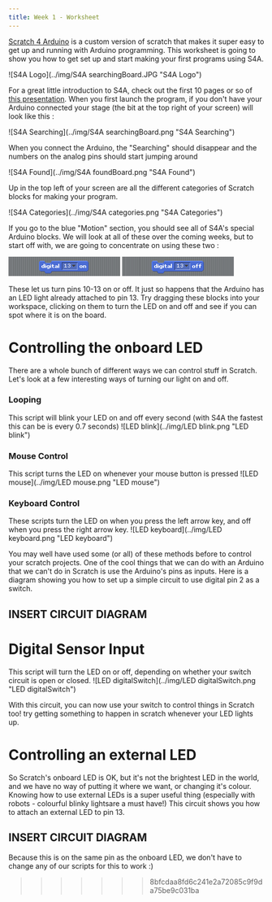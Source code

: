 ```yaml
---
title: Week 1 - Worksheet
---
```


<a href="http://s4a.cat">Scratch 4 Arduino</a> is a custom version of scratch that makes it super easy to get up and running with Arduino programming. This worksheet is going to show you how to get set up and start making your first programs using S4A.

![S4A Logo](../img/S4A searchingBoard.JPG "S4A Logo")

For a great little introduction to S4A, check out the first 10 pages or so of <a href="http://seymoursmith.net/lesson-site/img/S4A Presentation.pdf">this presentation</a>. When you first launch the program, if you don't have your Arduino connected your stage (the bit at the top right of your screen) will look like this : 

![S4A Searching](../img/S4A searchingBoard.png "S4A Searching")

When you connect the Arduino, the "Searching" should disappear and the numbers on the analog pins should start jumping around

![S4A Found](../img/S4A foundBoard.png "S4A Found")

Up in the top left of your screen are all the different categories of Scratch blocks for making your program.

![S4A Categories](../img/S4A categories.png "S4A Categories")

If you go to the blue "Motion" section, you should see all of S4A's special Arduino blocks. We will look at all of these over the coming weeks, but to start off with, we are going to concentrate on using these two : 

![block_digitalPinOn](../img/block_digitalPinOn.png "block_digitalPinOn")
![block_digitalPinOff](../img/block_digitalPinOff.png "block_digitalPinOff")

These let us turn pins 10-13 on or off. It just so happens that the Arduino has an LED light already attached to pin 13. Try dragging these blocks into your workspace, clicking on them to turn the LED on and off and see if you can spot where it is on the board.


# Controlling the onboard LED


There are a whole bunch of different ways we can control stuff in Scratch. Let's look at a few interesting ways of turning our light on and off.

### Looping
This script will blink your LED on and off every second (with S4A the fastest this can be is every 0.7 seconds)
![LED blink](../img/LED blink.png "LED blink")


### Mouse Control
This script turns the LED on whenever your mouse button is pressed
![LED mouse](../img/LED mouse.png "LED mouse")

### Keyboard Control
These scripts turn the LED on when you press the left arrow key, and off when you press the right arrow key.
![LED keyboard](../img/LED keyboard.png "LED keyboard")


You may well have used some (or all) of these methods before to control your scratch projects. One of the cool things that we can do with an Arduino that we can't do in Scratch is use the Arduino's pins as inputs. Here is a diagram showing you how to set up a simple circuit to use digital pin 2 as a switch.

## INSERT CIRCUIT DIAGRAM

# Digital Sensor Input
This script will turn the LED on or off, depending on whether your switch circuit is open or closed.
![LED digitalSwitch](../img/LED digitalSwitch.png "LED digitalSwitch")

With this circuit, you can now use your switch to control things in Scratch too! try getting something to happen in scratch whenever your LED lights up.


# Controlling an external LED


So Scratch's onboard LED is OK, but it's not the brightest LED in the world, and we have no way of putting it where we want, or changing it's colour. Knowing how to use external LEDs is a super useful thing (especially with robots - colourful blinky lightsare a must have!) This circuit shows you how to attach an external LED to pin 13.

## INSERT CIRCUIT DIAGRAM

Because this is on the same pin as the onboard LED, we don't have to change any of our scripts for this to work :)


<!---
![block_analogPinValue](../img/block_analogPinValue.png "block_analogPinValue")
![block_boardGoTo](../img/block_boardGoTo.png "block_boardGoTo")
![block_digitalPinOn](../img/block_digitalPinOn.png "block_digitalPinOn")
![block_digitalPinOff](../img/block_digitalPinOff.png "block_digitalPinOff")
![block_showBoard](../img/block_showBoard.png "block_showBoard")
![block_hideBoard](../img/block_hideBoard.png "block_hideBoard")
![block_motorAngle](../img/block_motorAngle.png "block_motorAngle")
![block_motorDirection](../img/block_motorDirection.png "block_motorDirection")
![block_motorOff](../img/block_motorOff.png "block_motorOff")
![block_resetActuators](../img/block_resetActuators.png "block_resetActuators")
![block_stopConnection](../img/block_stopConnection.png "block_stopConnection")
![block_resumeConnection](../img/block_resumeConnection.png "block_resumeConnection")
![block_sensorPressed](../img/block_sensorPressed.png "block_sensorPressed")
![block_valueOfSensor](../img/block_valueOfSensor.png "block_valueOfSensor")
-->
>>>>>>> 8bfcdaa8fd6c241e2a72085c9f9da75be9c031ba

